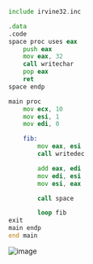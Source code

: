 ```asm
include irvine32.inc

.data
.code
space proc uses eax
	push eax
	mov eax, 32
	call writechar
	pop eax
	ret
space endp

main proc
	mov ecx, 10
	mov esi, 1
	mov edi, 0

	fib:
		mov eax, esi
		call writedec

		add eax, edi
		mov edi, esi
		mov esi, eax

		call space

		loop fib
exit
main endp
end main
```
![image](https://github.com/user-attachments/assets/ef42ced5-5ca4-42d6-848a-15c838167dce)
